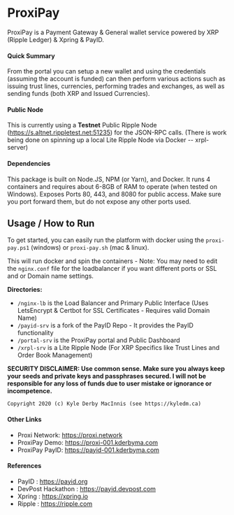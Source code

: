 # ProxiPay
ProxiPay is a Payment Gateway &amp; General wallet service powered by XRP (Ripple Ledger) &amp; Xpring &amp; PayID.

#### Quick Summary

From the portal you can setup a new wallet and using the credentials (assuming the account is funded) can then perform various actions such as issuing trust lines, currencies, performing trades and exchanges, as well as sending funds (both XRP and Issued Currencies).

#### Public Node 
This is currently using a **Testnet** Public Ripple Node (https://s.altnet.rippletest.net:51235) for the JSON-RPC calls. (There is work being done on spinning up a local Lite Ripple Node via Docker -- xrpl-server)

#### Dependencies
This package is built on Node.JS, NPM (or Yarn), and Docker. It runs 4 containers and requires about 6-8GB of RAM to operate (when tested on Windows). Exposes Ports 80, 443, and 8080 for public access. Make sure you port forward them, but do not expose any other ports used.

## Usage / How to Run

To get started, you can easily run the platform with docker using the `proxi-pay.ps1` (windows) or `proxi-pay.sh` (mac & linux).

This will run docker and spin the containers - Note: You may need to edit the `nginx.conf` file for the loadbalancer if you want different ports or SSL and or Domain name settings.

**Directories:**

- `/nginx-lb` is the Load Balancer and Primary Public Interface (Uses LetsEncrypt &amp; Certbot for SSL Certificates - Requires valid Domain Name)
- `/payid-srv` is a fork of the PayID Repo - It provides the PayID functionality
- `/portal-srv` is the ProxiPay portal and Public Dashboard
- `/xrpl-srv` is a Lite Ripple Node (For XRP Specifics like Trust Lines and Order Book Management)


**SECURITY DISCLAIMER: Use common sense. Make sure you always keep your seeds and private keys and passphrases secured. I will not be responsible for any loss of funds due to user mistake or ignorance or incompetence.**

    Copyright 2020 (c) Kyle Derby MacInnis (see https://kyledm.ca)



#### Other Links

* Proxi Network: https://proxi.network
* ProxiPay Demo: https://proxi-001.kderbyma.com
* ProxiPay PayID: https://payid-001.kderbyma.com

#### References

* PayID : https://payid.org
* DevPost Hackathon : https://payid.devpost.com
* Xpring : https://xpring.io
* Ripple : https://ripple.com